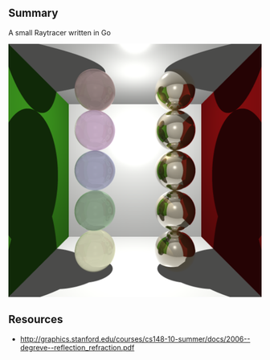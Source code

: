 ## Summary

A small Raytracer written in Go

![Sample output](out.png)

## Resources

* http://graphics.stanford.edu/courses/cs148-10-summer/docs/2006--degreve--reflection_refraction.pdf
